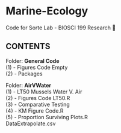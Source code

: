Marine-Ecology 
=====
Code for Sorte Lab - BIOSCI 199 Research :ocean:


**CONTENTS**<br/>
----
Folder: **General Code** <br/>
(1) - Figures Code Empty <br/>
(2) - Packages <br/>

Folder: **AirVWater** <br/>
(1) - LT50 Mussels Water V. Air <br/>
(2) - Figures Code LT50.R<br/>
(3) - Comparative Testing<br/>
(4) - KM Figure Code.R<br/>
(5) - Proportion Surviving Plots.R<br/>
DataExtrapolate.csv
